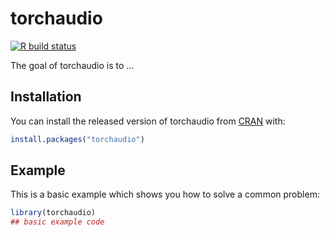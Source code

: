 # torchaudio

<!-- badges: start -->
[![R build status](https://github.com/athospd/torchaudio/workflows/R-CMD-check/badge.svg)](https://github.com/athospd/torchaudio/actions)
<!-- badges: end -->

The goal of torchaudio is to ...

## Installation

You can install the released version of torchaudio from [CRAN](https://CRAN.R-project.org) with:

``` r
install.packages("torchaudio")
```

## Example

This is a basic example which shows you how to solve a common problem:

``` r
library(torchaudio)
## basic example code
```
